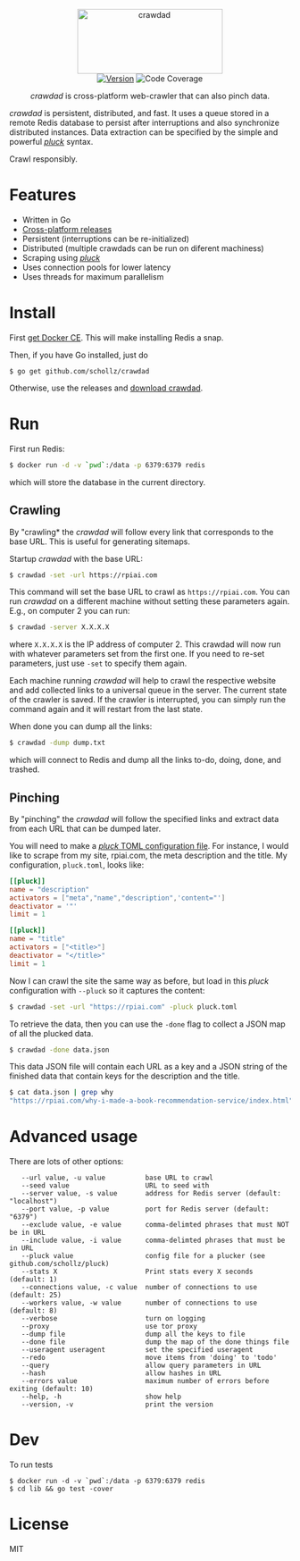 
<p align="center">
<img
    src="https://user-images.githubusercontent.com/6550035/31456157-58663efe-ae76-11e7-8e53-6a2a5b7a196c.png"
    width="260" height="116" border="0" alt="crawdad">
<br>
<a href="https://github.com/schollz/crawdad/releases/latest"><img src="https://img.shields.io/badge/version-3.0.0-brightgreen.svg?style=flat-square" alt="Version"></a>
<img src="https://img.shields.io/badge/coverage-59%25-yellow.svg?style=flat-square" alt="Code Coverage">
</p>



<p align="center"><em>crawdad</em> is cross-platform web-crawler that can also pinch data.</p>

*crawdad* is persistent, distributed, and fast. It uses a queue stored in a remote Redis database to persist after interruptions and also synchronize distributed instances. Data extraction can be specified by the simple and powerful [*pluck*](https://github.com/schollz/pluck) syntax. 

Crawl responsibly.

# Features

- Written in Go
- [Cross-platform releases](https://github.com/schollz/crawdad/releases/latest)
- Persistent (interruptions can be re-initialized)
- Distributed (multiple crawdads can be run on diferent machiness)
- Scraping using [*pluck*](https://github.com/schollz/pluck)
- Uses connection pools for lower latency
- Uses threads for maximum parallelism

# Install

First [get Docker CE](https://www.docker.com/community-edition). This will make installing Redis a snap.

Then, if you have Go installed, just do

```
$ go get github.com/schollz/crawdad
```

Otherwise, use the releases and [download crawdad](https://github.com/schollz/crawdad/releases/latest).

# Run

First run Redis:

```sh
$ docker run -d -v `pwd`:/data -p 6379:6379 redis 
```

which will store the database in the current directory.

## Crawling 

By "crawling* the *crawdad* will follow every link that corresponds to the base URL. This is useful for generating sitemaps.

Startup *crawdad* with the base URL:

```sh
$ crawdad -set -url https://rpiai.com
```

This command will set the base URL to crawl as `https://rpiai.com`. You can run *crawdad* on a different machine without setting these parameters again. E.g., on computer 2 you can run:

```sh
$ crawdad -server X.X.X.X
```

where `X.X.X.X` is the IP address of computer 2. This crawdad will now run with whatever parameters set from the first one. If you need to re-set parameters, just use `-set` to specify them again.

Each machine running *crawdad* will help to crawl the respective website and add collected links to a universal queue in the server. The current state of the crawler is saved. If the crawler is interrupted, you can simply run the command again and it will restart from the last state.

When done you can dump all the links:

```sh
$ crawdad -dump dump.txt
```

which will connect to Redis and dump all the links to-do, doing, done, and trashed.

## Pinching

By "pinching" the *crawdad* will follow the specified links and extract data from each URL that can be dumped later.

You will need to make a [*pluck* TOML configuration file](https://github.com/schollz/pluck). For instance, I would like to scrape from my site, rpiai.com, the meta description and the title. My configuration, `pluck.toml`, looks like:

```toml
[[pluck]]
name = "description"
activators = ["meta","name","description",'content="']
deactivator = '"'
limit = 1

[[pluck]]
name = "title"
activators = ["<title>"]
deactivator = "</title>"
limit = 1
```


Now I can crawl the site the same way as before, but load in this *pluck* configuration with `--pluck` so it captures the content:

```sh
$ crawdad -set -url "https://rpiai.com" -pluck pluck.toml
```

To retrieve the data, then you can use the `-done` flag to collect a JSON map of all the plucked data.

```sh
$ crawdad -done data.json
```

This data JSON file will contain each URL as a key and a JSON string of the finished data that contain keys for the description and the title.

```sh
$ cat data.json | grep why
"https://rpiai.com/why-i-made-a-book-recommendation-service/index.html": "{\"description\":\"Why I made a book recommendation service from scratch: basically I found that all other book suggestions lacked so I made something that actually worked.\",\"title\":\"What book is similar to Weaveworld by Clive Barker?\"}"
```

# Advanced usage

There are lots of other options:

```
   --url value, -u value          base URL to crawl
   --seed value                   URL to seed with
   --server value, -s value       address for Redis server (default: "localhost")
   --port value, -p value         port for Redis server (default: "6379")
   --exclude value, -e value      comma-delimted phrases that must NOT be in URL
   --include value, -i value      comma-delimted phrases that must be in URL
   --pluck value                  config file for a plucker (see github.com/schollz/pluck)
   --stats X                      Print stats every X seconds (default: 1)
   --connections value, -c value  number of connections to use (default: 25)
   --workers value, -w value      number of connections to use (default: 8)
   --verbose                      turn on logging
   --proxy                        use tor proxy
   --dump file                    dump all the keys to file
   --done file                    dump the map of the done things file
   --useragent useragent          set the specified useragent
   --redo                         move items from 'doing' to 'todo'
   --query                        allow query parameters in URL
   --hash                         allow hashes in URL
   --errors value                 maximum number of errors before exiting (default: 10)
   --help, -h                     show help
   --version, -v                  print the version
```

# Dev

To run tests

```
$ docker run -d -v `pwd`:/data -p 6379:6379 redis
$ cd lib && go test -cover
```

# License

MIT
